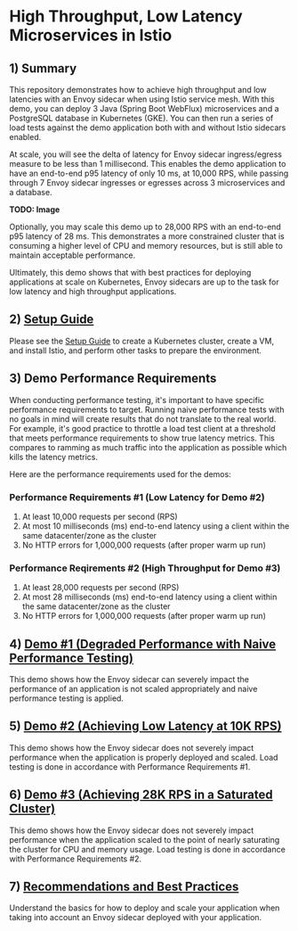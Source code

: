 # High Throughput, Low Latency Microservices in Istio

## 1) Summary

This repository demonstrates how to achieve high throughput and low latencies with an Envoy sidecar when using Istio service mesh. With this demo, you can deploy 3 Java (Spring Boot WebFlux) microservices and a PostgreSQL database in Kubernetes (GKE). You can then run a series of load tests against the demo application both with and without Istio sidecars enabled.

At scale, you will see the delta of latency for Envoy sidecar ingress/egress measure to be less than 1 millisecond. This enables the demo application to have an end-to-end p95 latency of only 10 ms, at 10,000 RPS, while passing through 7 Envoy sidecar ingresses or egresses across 3 microservices and a database.

**TODO: Image**

Optionally, you may scale this demo up to 28,000 RPS with an end-to-end p95 latency of 28 ms. This demonstrates a more constrained cluster that is consuming a higher level of CPU and memory resources, but is still able to maintain acceptable performance.

Ultimately, this demo shows that with best practices for deploying applications at scale on Kubernetes, Envoy sidecars are up to the task for low latency and high throughput applications.

## 2) [Setup Guide](SETUP.md)

Please see the [Setup Guide](SETUP.md) to create a Kubernetes cluster, create a VM, and install Istio, and perform other tasks to prepare the environment.

## 3) Demo Performance Requirements

When conducting performance testing, it's important to have specific performance requirements to target. Running naive performance tests with no goals in mind will create results that do not translate to the real world. For example, it's good practice to throttle a load test client at a threshold that meets performance requirements to show true latency metrics. This compares to ramming as much traffic into the application as possible which kills the latency metrics.

Here are the performance requirements used for the demos:

### Performance Requirements #1 (Low Latency for Demo #2)

1. At least 10,000 requests per second (RPS)
1. At most 10 milliseconds (ms) end-to-end latency using a client within the same datacenter/zone as the cluster
1. No HTTP errors for 1,000,000 requests (after proper warm up run)

### Performance Reqirements #2 (High Throughput for Demo #3)

1. At least 28,000 requests per second (RPS)
1. At most 28 milliseconds (ms) end-to-end latency using a client within the same datacenter/zone as the cluster
1. No HTTP errors for 1,000,000 requests (after proper warm up run)

## 4) [Demo #1 (Degraded Performance with Naive Performance Testing)](DEMO_1.md)

This demo shows how the Envoy sidecar can severely impact the performance of an application is not scaled appropriately and naive performance testing is applied.

## 5) [Demo #2 (Achieving Low Latency at 10K RPS)](DEMO_2.md)

This demo shows how the Envoy sidecar does not severely impact performance when the application is properly deployed and scaled. Load testing is done in accordance with Performance Requirements #1.

## 6) [Demo #3 (Achieving 28K RPS in a Saturated Cluster)](DEMO_3.md)

This demo shows how the Envoy sidecar does not severely impact performance when the application scaled to the point of nearly saturating the cluster for CPU and memory usage. Load testing is done in accordance with Performance Requirements #2.

## 7) [Recommendations and Best Practices](RECOMMENDATIONS.md)

Understand the basics for how to deploy and scale your application when taking into account an Envoy sidecar deployed with your application.
